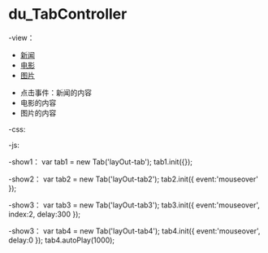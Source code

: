 # du_TabController

-view：
<div id="layOut-tab" class="tab">
    <ul class="tab-nav clearFix">
        <li class="active"><a href="javascript:;">新闻</a></li>
        <li><a href="javascript:;">电影</a></li>
        <li><a href="javascript:;">图片</a></li>
    </ul>
    <ul class="tab-con">
        <li class="active"><div>点击事件：新闻的内容</div></li>
        <li><div>电影的内容</div></li>
        <li><div>图片的内容</div></li>
    </ul>
</div>

-css:
<link rel="stylesheet" href="css/reset.css"/>
<link rel="stylesheet" href="css/du_TabController.css"/>


-js:
<script src="js/du_TabController.js"></script>

-show1：
var tab1 = new Tab('layOut-tab');
tab1.init({});

-show2：
var tab2 = new Tab('layOut-tab2');
tab2.init({
    event:'mouseover'
});

-show3：
var tab3 = new Tab('layOut-tab3');
tab3.init({
    event:'mouseover',
    index:2,
    delay:300
});

-show3：
var tab4 = new Tab('layOut-tab4');
tab4.init({
    event:'mouseover',
    delay:0
});
tab4.autoPlay(1000);
